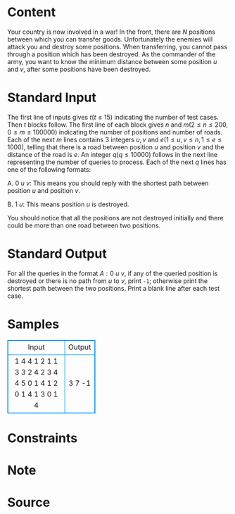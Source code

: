 
# Content

Your country is now involved in a war! In the front, there are $N$ positions between which you can transfer goods. Unfortunately the enemies will attack you and destroy some positions. When transferring, you cannot pass through a position which has been destroyed. As the commander of the army, you want to know the minimum distance between some position $u$ and $v$, after some positions have been destroyed.

# Standard Input

The first line of inputs gives $t (t \leq 15)$ indicating the number of test cases.
Then $t$ blocks follow. The first line of each block gives $n$ and $m (2 \leq n \leq 200, 0 \leq m \leq 100000)$ indicating the number of positions and number of roads. Each of the next $m$ lines contains $3$ integers $u, v$ and $e (1 \leq u, v \leq n, 1 \leq e \leq 1000)$, telling that there is a road between position $u$ and position $v$ and the distance of the road is $e$. An integer $q (q \leq 10000)$ follows in the next line representing the number of queries to process. Each of the next $q$ lines has one of the following formats:

A.	$0$ $u$ $v$: This means you should reply with the shortest path between position $u$ and position $v$.

B.	$1$ $u$: This means position $u$ is destroyed.

You should notice that all the positions are not destroyed initially and there could be more than one road between two positions.

# Standard Output

For all the queries in the format $A:0$ $u$ $v$, if any of the queried position is destroyed or there is no path from $u$ to $v$, print `-1`; otherwise print the shortest path between the two positions. Print a blank line after each test case.

# Samples

<style>
        table,table tr th, table tr td { border:1px solid #0094ff; }
        table { width: 200px; min-height: 25px; line-height: 25px; text-align: center; border-collapse: collapse;}   
    </style>
<table>
	<tr>
		<td>Input</td>
		<td>Output</td>
	</tr>
<tr><td>1
4 4
1 2 1
1 3 3
2 4 2
3 4 4
5
0 1 4
1 2
0 1 4
1 3
0 1 4</td><td>3
7
-1</td></tr></table>


# Constraints



# Note



# Source


